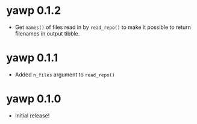 # yawp 0.1.2

* Get `names()` of files read in by `read_repo()` to make it possible to return filenames in output tibble.

# yawp 0.1.1

* Added `n_files` argument to `read_repo()`

# yawp 0.1.0

* Initial release!
